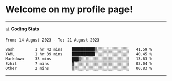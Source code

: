 # Welcome on my profile page!
<!-- print(("dralla"[::-1]+"s").capitalize()) -->

<!-- ---
👨🏻‍💻 **Busy With**
* Learning new Skills.
* Building small Projects.
* Being helpful. -->

---
📊 **Coding Stats**
<!--START_SECTION:waka-->

```txt
From: 14 August 2023 - To: 21 August 2023

Bash         1 hr 42 mins    ██████████▒░░░░░░░░░░░░░░   41.59 %
YAML         1 hr 39 mins    ██████████░░░░░░░░░░░░░░░   40.45 %
Markdown     33 mins         ███▒░░░░░░░░░░░░░░░░░░░░░   13.63 %
Ezhil        7 mins          ▓░░░░░░░░░░░░░░░░░░░░░░░░   03.04 %
Other        2 mins          ▒░░░░░░░░░░░░░░░░░░░░░░░░   00.83 %
```

<!--END_SECTION:waka-->
---
